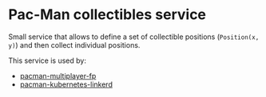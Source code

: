 # Pac-Man collectibles service

Small service that allows to define a set of collectible positions (`Position(x, y)`) and then collect individual positions.

This service is used by:
- [pacman-multiplayer-fp](https://github.com/miciek/pacman-multiplayer-fp)
- [pacman-kubernetes-linkerd](https://github.com/miciek/pacman-kubernetes-linkerd)
